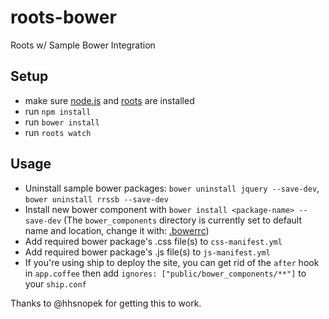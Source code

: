 # roots-bower
Roots w/ Sample Bower Integration

## Setup
- make sure [node.js](http://nodejs.org) and [roots](http://roots.cx) are installed
- run `npm install`
- run `bower install`
- run `roots watch`

## Usage
- Uninstall sample bower packages: `bower uninstall jquery --save-dev`, `bower uninstall rrssb --save-dev`
- Install new bower component with `bower install <package-name> --save-dev` (The `bower_components` directory is currently set to default name and location, change it with: [.bowerrc](http://bower.io/docs/config/))
- Add required bower package's .css file(s) to `css-manifest.yml`
- Add required bower package's .js file(s) to `js-manifest.yml`
- If you're using ship to deploy the site, you can get rid of the `after` hook in `app.coffee` then add `ignores: ["public/bower_components/**"]` to your `ship.conf`

Thanks to @hhsnopek for getting this to work.
